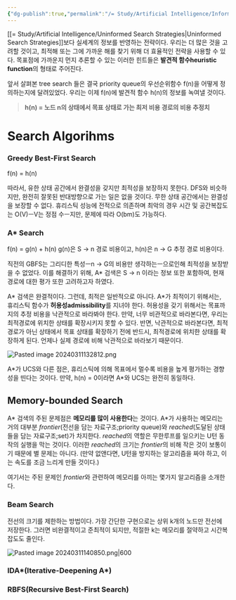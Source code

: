 ```yaml
---
{"dg-publish":true,"permalink":"/= Study/Artificial Intelligence/Informed Search Strategies/","created":"2024-04-01T15:12:38.000+09:00","updated":"2025-01-14T15:33:44.000+09:00"}
---
```


 
[[= Study/Artificial Intelligence/Uninformed Search Strategies\|Uninformed Search Strategies]]보다 실세계의 정보를 반영하는 전략이다. 우리는 더 많은 것을 고려할 것이고, 최적해 또는 그에 가까운 해를 찾기 위해 더 효율적인 전략을 사용할 수 있다. 목표점에 가까운지 먼지 추론할 수 있는 이러한 힌트들은 **발견적 함수heuristic function**의 형태로 주어진다.

앞서 살펴본 tree search 들은 결국 priority queue의 우선순위함수 f(n)을 어떻게 정의하는지에 달려있었다. 우리는 이제 f(n)에 발견적 함수 h(n)의 정보를 녹여낼 것이다.

>**h(n) = 노드 n의 상태에서 목표 상태로 가는 최저 비용 경로의 비용 추정치**

# Search Algorihms

### Greedy Best-First Search
f(n) = h(n)

따라서, 유한 상태 공간에서 완결성을 갖지만 최적성을 보장하지 못한다.
DFS와 비슷하지만, 완전히 잘못된 반대방향으로 가는 일은 없을 것이다.
무한 상태 공간에서는 완결성을 보장할 수 없다.
휴리스틱 성능에 전적으로 의존하며 최악의 경우 시간 및 공간복잡도는 O(V)ㅡV는 정점 수ㅡ지만, 문제에 따라 O(bm)도 가능하다.

### A* Search
f(n) = g(n) + h(n)
g(n)은 S -> n 경로 비용이고,
h(n)은 n -> G 추정 경로 비용이다.

직전의 GBFS는 그리디한 특성ㅡn -> G의 비용만 생각하는ㅡ으로인해 최적성을 보장받을 수 없었다. 이를 해결하기 위해, A* 검색은 S -> n 이라는 정보 또한 포함하여, 현재 경로에 대한 평가 또한 고려하고자 하였다.

A\* 검색은 완결적이다. 그런데, 최적은 일반적으로 아니다. A\*가 최적이기 위해서는, 휴리스틱 함수가 **허용성admissibility**를 지녀야 한다. 허용성을 갖기 위해서는 목표까지의 추정 비용을 낙관적으로 바라봐야 한다. 만약, 너무 비관적으로 바라본다면, 우리는 최적경로에 위치한 상태를 확장시키지 못할 수 있다. 반면, 낙관적으로 바라본다면, 최적경로가 아닌 상태에서 목표 상태를 확장하기 전에 반드시, 최적경로에 위치한 상태를 확장하게 된다. 언제나 실제 경로에 비해 낙관적으로 바라보기 때문이다.

![Pasted image 20240311132812.png](/img/user/z-Attached%20Files/Pasted%20image%2020240311132812.png)

A\*가 UCS와 다른 점은, 휴리스틱에 의해 목표에서 멀수록 비용을 높게 평가하는 경향성을 띤다는 것이다. 만약, h(n) = 0이라면 A\*와 UCS는 완전히 동일하다.

## Memory-bounded Search

A\* 검색의 주된 문제점은 **메모리를 많이 사용한다**는 것이다.
A\*가 사용하는 메모리는 거의 대부분 *frontier*(전선을 담는 자료구조;priority queue)와 *reached*(도달된 상태들을 담는 자료구조;set)가 차지한다.
*reached*의 역할은 무한루프를 일으키는 U턴 동작의 실행을 막는 것이다. 이러한 *reached*의 크기는 *frontier*의 비해 작은 것이 보통이기 때문에 별 문제는 아니다. (만약 없앤다면, U턴을 방지하는 알고리즘을 짜야 하고, 이는 속도를 조금 느리게 만들 것이다.)

여기서는 주된 문제인 *frontier*와 관련하여 메모리를 아끼는 몇가지 알고리즘을 소개한다.

### Beam Search
전선의 크기를 제한하는 방법이다. 가장 간단한 구현으로는 상위 k개의 노드만 전선에 저장한다.
그러면 비완결적이고 준최적이 되지만, 적절한 k는 메모리를 절약하고 시간복잡도도 줄인다.

![Pasted image 20240311140850.png|600](/img/user/z-Attached%20Files/Pasted%20image%2020240311140850.png)

### IDA\*(Iterative-Deepening A\*)


### RBFS(Recursive Best-First Search)

